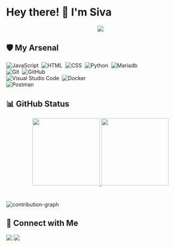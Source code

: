 <!-- Introduction -->
# Hey there! 👋 I'm Siva
<p align="center">
  <a href="https://github.com/siva2251/readme-typing-svg"><img src="https://readme-typing-svg.herokuapp.com/?font=&weight=10000&duration=1500&pause=1000&color=961EB6&center=true&vCenter=true&random=true&width=435&lines=Computer+Science+Undergraduate;Full+Stack+Developer;Open+Source+Evangelist;"></a>
</p>

<!-- Tech Stack -->
## 🛡️ My Arsenal

![JavaScript](https://img.shields.io/badge/-JavaScript-05122A?style=flat&logo=javascript)&nbsp;
![HTML](https://img.shields.io/badge/-HTML-05122A?style=flat&logo=HTML5)&nbsp;
![CSS](https://img.shields.io/badge/-CSS-05122A?style=flat&logo=CSS3&logoColor=1572B6)&nbsp;
![Python](https://img.shields.io/badge/-Python-05122A?style=flat&logo=python)&nbsp;
![Mariadb](https://img.shields.io/badge/-Mariadb-05122A?style=flat&logo=mariadb)&nbsp;
<br>
![Git](https://img.shields.io/badge/-Git-05122A?style=flat&logo=git)&nbsp;
![GitHub](https://img.shields.io/badge/-GitHub-05122A?style=flat&logo=github)&nbsp;
<br>
![Visual Studio Code](https://img.shields.io/badge/-Visual%20Studio%20Code-05122A?style=flat&logo=visual-studio-code&logoColor=007ACC)&nbsp;
![Docker](https://img.shields.io/badge/-Docker-05122A?style=flat&logo=docker)&nbsp;
<br>
![Postman](https://img.shields.io/badge/-Postman-05122A?style=flat&logo=postman)&nbsp;


<!-- GitHub Stats -->
## 📊 GitHub Status

<p align="center">
<a href="https://github.com/siva2251">
  <img height="180em"  src="https://github-readme-stats-eight-theta.vercel.app/api?username=siva2251&show_icons=true&theme=dark&include_all_commits=true&count_private=true"/>
 <img height="180em"  src="https://github-readme-streak-stats.herokuapp.com?user=siva2251&theme=gotham&include_all_commits=true&count_private=true"/>
</a>
</p>
<h1> </h1>

![contribution-graph](https://github-readme-activity-graph.vercel.app/graph?username=siva2251&bg_color=000000&color=ffffff&line=00aeff&point=00ff10&area=true&hide_border=true)

<!-- Connect with Me -->
## 🤝 Connect with Me
<p align="left">
<a href="mailto:sivanesh2251@gmail.com"><img src="https://img.shields.io/badge/-sivanesh2251@gmail.com-000000?style=flat&logo=Gmail&logoColor=red"/></a>
<a href="https://www.instagram.com/wolverine____official/?igshid=NzZlODBkYWE4Ng=="><img src="https://img.shields.io/badge/-@wolverine____official-000000?style=flat&logo=Instagram&logoColor=red"/></a>

